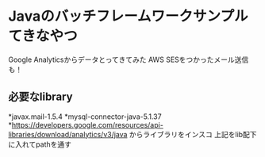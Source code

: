 # Javaのバッチフレームワークサンプルてきなやつ
Google Analyticsからデータとってきてみた
AWS SESをつかったメール送信も！

##  必要なlibrary
*javax.mail-1.5.4
*mysql-connector-java-5.1.37
*https://developers.google.com/resources/api-libraries/download/analytics/v3/java からライブラリをインスコ
上記をlib配下に入れてpathを通す